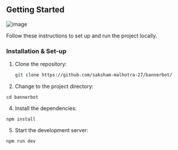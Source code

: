 ## Getting Started
![image](https://github.com/user-attachments/assets/21145190-75da-401d-858a-4aea5a26b8d1)

Follow these instructions to set up and run the project locally.

### Installation & Set-up

1. Clone the repository:

   ```bash
   git clone https://github.com/saksham-malhotra-27/bannerbot/
2. Change to the project directory:
  ```
  cd bannerbot
  ```
4. Install the dependencies:
  ```
  npm install
  ```
5. Start the development server:
  ```
  npm run dev
  ```
